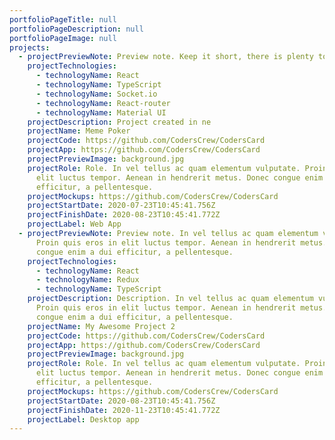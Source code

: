 ```yaml
---
portfolioPageTitle: null
portfolioPageDescription: null
portfolioPageImage: null
projects:
  - projectPreviewNote: Preview note. Keep it short, there is plenty to read after you click me
    projectTechnologies:
      - technologyName: React
      - technologyName: TypeScript
      - technologyName: Socket.io
      - technologyName: React-router
      - technologyName: Material UI
    projectDescription: Project created in ne
    projectName: Meme Poker
    projectCode: https://github.com/CodersCrew/CodersCard
    projectApp: https://github.com/CodersCrew/CodersCard
    projectPreviewImage: background.jpg
    projectRole: Role. In vel tellus ac quam elementum vulputate. Proin quis eros in
      elit luctus tempor. Aenean in hendrerit metus. Donec congue enim a dui
      efficitur, a pellentesque.
    projectMockups: https://github.com/CodersCrew/CodersCard
    projectStartDate: 2020-07-23T10:45:41.756Z
    projectFinishDate: 2020-08-23T10:45:41.772Z
    projectLabel: Web App
  - projectPreviewNote: Preview note. In vel tellus ac quam elementum vulputate.
      Proin quis eros in elit luctus tempor. Aenean in hendrerit metus. Donec
      congue enim a dui efficitur, a pellentesque.
    projectTechnologies:
      - technologyName: React
      - technologyName: Redux
      - technologyName: TypeScript
    projectDescription: Description. In vel tellus ac quam elementum vulputate.
      Proin quis eros in elit luctus tempor. Aenean in hendrerit metus. Donec
      congue enim a dui efficitur, a pellentesque.
    projectName: My Awesome Project 2
    projectCode: https://github.com/CodersCrew/CodersCard
    projectApp: https://github.com/CodersCrew/CodersCard
    projectPreviewImage: background.jpg
    projectRole: Role. In vel tellus ac quam elementum vulputate. Proin quis eros in
      elit luctus tempor. Aenean in hendrerit metus. Donec congue enim a dui
      efficitur, a pellentesque.
    projectMockups: https://github.com/CodersCrew/CodersCard
    projectStartDate: 2020-08-23T10:45:41.756Z
    projectFinishDate: 2020-11-23T10:45:41.772Z
    projectLabel: Desktop app
---
```

